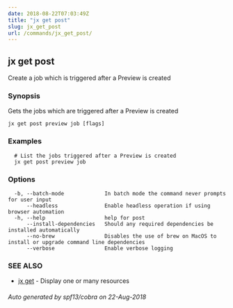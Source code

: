 ```yaml
---
date: 2018-08-22T07:03:49Z
title: "jx get post"
slug: jx_get_post
url: /commands/jx_get_post/
---
```

## jx get post

Create a job which is triggered after a Preview is created

### Synopsis

Gets the jobs which are triggered after a Preview is created

```
jx get post preview job [flags]
```

### Examples

```
  # List the jobs triggered after a Preview is created
  jx get post preview job
```

### Options

```
  -b, --batch-mode             In batch mode the command never prompts for user input
      --headless               Enable headless operation if using browser automation
  -h, --help                   help for post
      --install-dependencies   Should any required dependencies be installed automatically
      --no-brew                Disables the use of brew on MacOS to install or upgrade command line dependencies
      --verbose                Enable verbose logging
```

### SEE ALSO

* [jx get](/commands/jx_get/)	 - Display one or many resources

###### Auto generated by spf13/cobra on 22-Aug-2018
